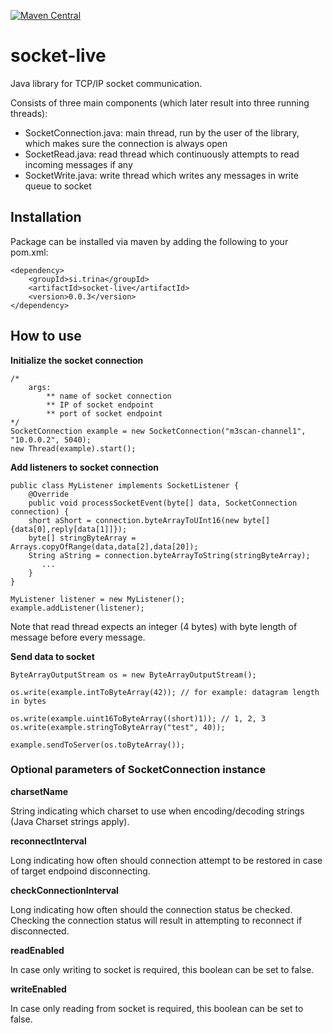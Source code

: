 [![Maven Central](https://maven-badges.herokuapp.com/maven-central/si.trina/socket-live/badge.svg)](https://maven-badges.herokuapp.com/maven-central/si.trina/socket-live)


# socket-live

Java library for TCP/IP socket communication. 

Consists of three main components (which later result into three running threads):

  * SocketConnection.java: main thread, run by the user of the library, which makes sure the connection is always open
  * SocketRead.java: read thread which continuously attempts to read incoming messages if any
  * SocketWrite.java: write thread which writes any messages in write queue to socket

## Installation

Package can be installed via maven by adding the following to your pom.xml:

    <dependency>
        <groupId>si.trina</groupId>
        <artifactId>socket-live</artifactId>
        <version>0.0.3</version>
    </dependency>
    
## How to use

**Initialize the socket connection**

    /*
        args: 
            ** name of socket connection
            ** IP of socket endpoint
            ** port of socket endpoint
    */
    SocketConnection example = new SocketConnection("m3scan-channel1", "10.0.0.2", 5040);    
    new Thread(example).start();

**Add listeners to socket connection**

    public class MyListener implements SocketListener {
        @Override
        public void processSocketEvent(byte[] data, SocketConnection connection) {
		short aShort = connection.byteArrayToUInt16(new byte[] {data[0],reply[data[1]]});
		byte[] stringByteArray = Arrays.copyOfRange(data,data[2],data[20]);
		String aString = connection.byteArrayToString(stringByteArray);
           ...
        }
    }
    
    MyListener listener = new MyListener();
    example.addListener(listener);
    
Note that read thread expects an integer (4 bytes) with byte length of message before every message.

**Send data to socket**

    ByteArrayOutputStream os = new ByteArrayOutputStream();

    os.write(example.intToByteArray(42)); // for example: datagram length in bytes

    os.write(example.uint16ToByteArray((short)1)); // 1, 2, 3
    os.write(example.stringToByteArray("test", 40));

    example.sendToServer(os.toByteArray());
    

### Optional parameters of SocketConnection instance

**charsetName**

String indicating which charset to use when encoding/decoding strings (Java Charset strings apply).

**reconnectInterval**

Long indicating how often should connection attempt to be restored in case of target endpoind disconnecting.

**checkConnectionInterval**

Long indicating how often should the connection status be checked. Checking the connection status will result in attempting to reconnect if disconnected.

**readEnabled**

In case only writing to socket is required, this boolean can be set to false.

**writeEnabled**

In case only reading from socket is required, this boolean can be set to false.
